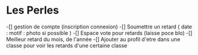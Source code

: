 # Les Perles

-[] gestion de compte (inscription connexion)
-[] Soumettre un retard ( date : motif : photo si possible )
-[] Espace vote pour retards (laisse poce blo)
-[] Meilleur retard du mois, de l'année
-[] Ajouter au profil d'etre dans une classe pour voir les retards d'une certaine classe
